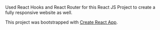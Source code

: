 Used React Hooks and React Router for this React JS Project to create a fully responsive website as well.

This project was bootstrapped with [Create React App](https://github.com/facebook/create-react-app).
